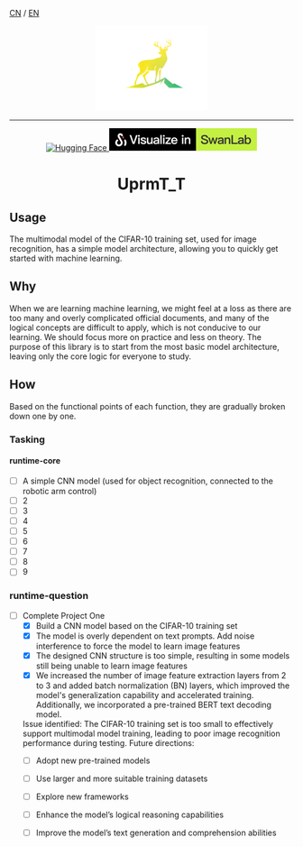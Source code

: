 [CN](README.md) / [EN](README_EN.md)


<div align="center">
  <img src="assets/log1.png" alt="UprmT_T AI" style="height: 150px; width: auto; max-width: 50%;" />
</div>
<hr>

<div align="center">
  <a href="https://huggingface.co/GQFth/Uprm-i1" target="_blank">
    <img alt="Hugging Face" src="https://img.shields.io/badge/%F0%9F%A4%97%20Hugging%20Face-Uprm--i1-ffc107?style=flat" />
  </a>
  <a href="https://swanlab.cn/@020202/multimodal-object-detection/runs/u2nvr8dtqnfs7iv86r7xs/chart" target="_blank">
    <img src="https://raw.githubusercontent.com/SwanHubX/assets/main/badge1.svg" alt="SwanLab Experiment" />
  </a>
</div>
<h1 align="center">UprmT_T</h1>

## Usage

The multimodal model of the CIFAR-10 training set, used for image recognition, has a simple model architecture, allowing you to quickly get started with machine learning.

## Why

When we are learning machine learning, we might feel at a loss as there are too many and overly complicated official documents, and many of the logical concepts are difficult to apply, which is not conducive to our learning. 
We should focus more on practice and less on theory. The purpose of this library is to start from the most basic model architecture, leaving only the core logic for everyone to study.

## How

Based on the functional points of each function, they are gradually broken down one by one.

### Tasking

#### runtime-core

- [ ] A simple CNN model (used for object recognition, connected to the robotic arm control)
- [ ] 2
- [ ] 3
- [ ] 4
- [ ] 5
- [ ] 6
- [ ] 7
- [ ] 8
- [ ] 9

### runtime-question

- [ ] Complete Project One
  - [x] Build a CNN model based on the CIFAR-10 training set
  - [x] The model is overly dependent on text prompts. Add noise interference to force the model to learn image features
  - [x] The designed CNN structure is too simple, resulting in some models still being unable to learn image features
  - [x] We increased the number of image feature extraction layers from 2 to 3 and added batch normalization (BN) layers, which improved the model's generalization capability and accelerated training. Additionally, we incorporated a pre-trained BERT text decoding model.

  Issue identified: The CIFAR-10 training set is too small to effectively support multimodal model training, leading to poor image recognition performance during testing.
  Future directions:  
  - [ ] Adopt new pre-trained models  
  - [ ] Use larger and more suitable training datasets  
  - [ ] Explore new frameworks  
  - [ ] Enhance the model’s logical reasoning capabilities  
  - [ ] Improve the model’s text generation and comprehension abilities

